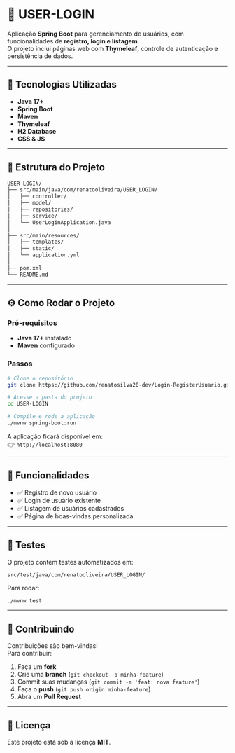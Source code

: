 # 🔐 USER-LOGIN

Aplicação **Spring Boot** para gerenciamento de usuários, com funcionalidades de **registro, login e listagem**.  
O projeto inclui páginas web com **Thymeleaf**, controle de autenticação e persistência de dados.

---

## 🚀 Tecnologias Utilizadas

- **Java 17+**  
- **Spring Boot** 
- **Maven**  
- **Thymeleaf** 
- **H2 Database** 
- **CSS & JS** 

---

## 📂 Estrutura do Projeto

```bash
USER-LOGIN/
├── src/main/java/com/renatooliveira/USER_LOGIN/
│   ├── controller/        
│   ├── model/             
│   ├── repositories/      
│   ├── service/           
│   └── UserLoginApplication.java  
│
├── src/main/resources/
│   ├── templates/         
│   ├── static/            
│   └── application.yml    
│
├── pom.xml                
└── README.md              
```

---

## ⚙️ Como Rodar o Projeto

### Pré-requisitos
- **Java 17+** instalado  
- **Maven** configurado  

### Passos
```bash
# Clone o repositório
git clone https://github.com/renatosilva20-dev/Login-RegisterUsuario.git

# Acesse a pasta do projeto
cd USER-LOGIN

# Compile e rode a aplicação
./mvnw spring-boot:run
```

A aplicação ficará disponível em:  
👉 `http://localhost:8080`

---

## 📖 Funcionalidades

- ✅ Registro de novo usuário  
- ✅ Login de usuário existente  
- ✅ Listagem de usuários cadastrados  
- ✅ Página de boas-vindas personalizada  

---

## 🧪 Testes

O projeto contém testes automatizados em:  
```
src/test/java/com/renatooliveira/USER_LOGIN/
```

Para rodar:
```bash
./mvnw test
```

---

## 🤝 Contribuindo

Contribuições são bem-vindas!  
Para contribuir:  

1. Faça um **fork**  
2. Crie uma **branch** (`git checkout -b minha-feature`)  
3. Commit suas mudanças (`git commit -m 'feat: nova feature'`)  
4. Faça o **push** (`git push origin minha-feature`)  
5. Abra um **Pull Request**  

---

## 📜 Licença

Este projeto está sob a licença **MIT**.  
